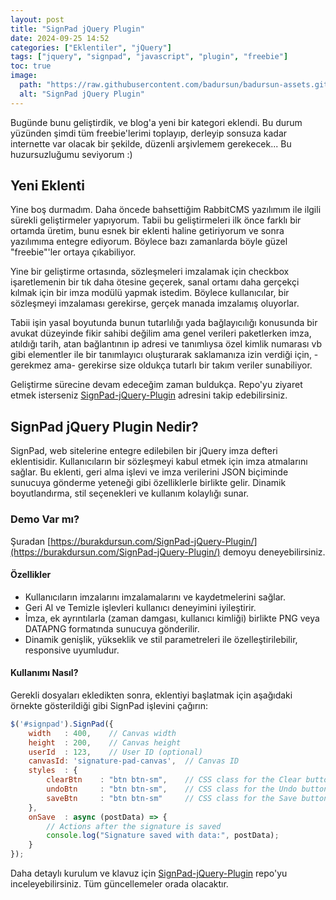```yaml
---
layout: post
title: "SignPad jQuery Plugin"
date: 2024-09-25 14:52
categories: ["Eklentiler", "jQuery"]
tags: ["jquery", "signpad", "javascript", "plugin", "freebie"]
toc: true
image:
  path: "https://raw.githubusercontent.com/badursun/badursun-assets.github.io/refs/heads/main/img/signpad-jquery-plugin-66f3f845b3e16.webp"
  alt: "SignPad jQuery Plugin"
---
```


Bugünde bunu geliştirdik, ve blog'a yeni bir kategori eklendi. Bu durum yüzünden şimdi tüm freebie'lerimi toplayıp, derleyip sonsuza kadar internette var olacak bir şekilde, düzenli arşivlemem gerekecek... Bu huzursuzluğumu seviyorum :)

## Yeni Eklenti

Yine boş durmadım. Daha öncede bahsettiğim RabbitCMS yazılımım ile ilgili sürekli geliştirmeler yapıyorum. Tabii bu geliştirmeleri ilk önce farklı bir ortamda üretim, bunu esnek bir eklenti haline getiriyorum ve sonra yazılımıma entegre ediyorum. Böylece bazı zamanlarda böyle güzel "freebie"'ler ortaya çıkabiliyor.

Yine bir geliştirme ortasında, sözleşmeleri imzalamak için checkbox işaretlemenin bir tık daha ötesine geçerek, sanal ortamı daha gerçekçi kılmak için bir imza modülü yapmak istedim. Böylece kullanıcılar, bir sözleşmeyi imzalaması gerekirse, gerçek manada imzalamış oluyorlar.

Tabii işin yasal boyutunda bunun tutarlılığı yada bağlayıcılığı konusunda bir avukat düzeyinde fikir sahibi değilim ama genel verileri paketlerken imza, atıldığı tarih, atan bağlantının ip adresi ve tanımlıysa özel kimlik numarası vb gibi elementler ile bir tanımlayıcı oluşturarak saklamanıza izin verdiği için, -gerekmez ama- gerekirse size oldukça tutarlı bir takım veriler sunabiliyor.

Geliştirme sürecine devam edeceğim zaman buldukça. Repo'yu ziyaret etmek isterseniz [SignPad-jQuery-Plugin](https://github.com/badursun/SignPad-jQuery-Plugin) adresini takip edebilirsiniz.

## SignPad jQuery Plugin Nedir?

SignPad, web sitelerine entegre edilebilen bir jQuery imza defteri eklentisidir. Kullanıcıların bir sözleşmeyi kabul etmek için imza atmalarını sağlar. Bu eklenti, geri alma işlevi ve imza verilerini JSON biçiminde sunucuya gönderme yeteneği gibi özelliklerle birlikte gelir. Dinamik boyutlandırma, stil seçenekleri ve kullanım kolaylığı sunar.

### Demo Var mı?

Şuradan [https://burakdursun.com/SignPad-jQuery-Plugin/](https://burakdursun.com/SignPad-jQuery-Plugin/) demoyu deneyebilirsiniz.

#### Özellikler

- Kullanıcıların imzalarını imzalamalarını ve kaydetmelerini sağlar.
- Geri Al ve Temizle işlevleri kullanıcı deneyimini iyileştirir.
- İmza, ek ayrıntılarla (zaman damgası, kullanıcı kimliği) birlikte PNG veya DATAPNG formatında sunucuya gönderilir.
- Dinamik genişlik, yükseklik ve stil parametreleri ile özelleştirilebilir, responsive uyumludur.

#### Kullanımı Nasıl?

Gerekli dosyaları ekledikten sonra, eklentiyi başlatmak için aşağıdaki örnekte gösterildiği gibi SignPad işlevini çağırın:

```javascript
$('#signpad').SignPad({
    width   : 400,    // Canvas width
    height  : 200,    // Canvas height
    userId  : 123,    // User ID (optional)
    canvasId: 'signature-pad-canvas',  // Canvas ID
    styles  : {
        clearBtn    : "btn btn-sm",    // CSS class for the Clear button
        undoBtn     : "btn btn-sm",    // CSS class for the Undo button
        saveBtn     : "btn btn-sm"     // CSS class for the Save button
    },
    onSave  : async (postData) => {
        // Actions after the signature is saved
        console.log("Signature saved with data:", postData);
    }
});
```

Daha detaylı kurulum ve klavuz için [SignPad-jQuery-Plugin](https://github.com/badursun/SignPad-jQuery-Plugin) repo'yu inceleyebilirsiniz. Tüm güncellemeler orada olacaktır.